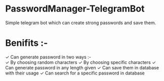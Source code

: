 # PasswordManager-TelegramBot

Simple telegram bot which can create strong passwords and save them.

# Benifits :- 
  ✓ Can generate password in two ways :-   
      ✓ By choosing random characters
      ✓ By choosing specific characters
  ✓ Can generate password in any length given
  ✓ Can save them in database with their usage
  ✓ Can search for a specific password in database
